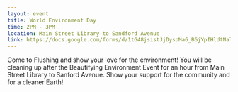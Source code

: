 ```yaml
---
layout: event
title: World Environment Day
time: 2PM - 3PM
location: Main Street Library to Sandford Avenue
link: https://docs.google.com/forms/d/1tG48jsistJjDysoMa6_B6jYpIHldtNalxicHL4avPMM/viewform
---
```

Come to Flushing and show your love for the environment! You will be cleaning up after the Beautifying Environment Event for an hour from Main Street Library to Sanford Avenue. Show your support for the community and for a cleaner Earth!
